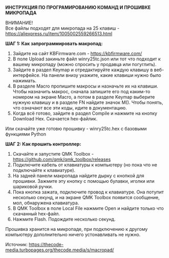 **ИНСТРУКЦИЯ ПО ПРОГРАМИРОВАНИЮ КОМАНД И ПРОШИВКЕ МИКРОПАДА**   

ВНИМАНИЕ!   
Все файлы подходят для микропада на 25 клавиш - https://aliexpress.ru/item/1005002559266513.html   

**ШАГ 1: Как запрограммировать макропад:** 
1. Зайдите на сайт KBFirmware.com - https://kbfirmware.com/  
1. В поле Upload закиньте файл winry25tc.json или тот что подходит к вашему микропаду (можно спросить у продавца или погуглить).    
1. Зайдите в раздел Keymap и отредактируйте каждую клавишу в веб-интерфейсе. На панели внизу укажите, какие клавиши нужно было нажимать.     
1. В разделе Macro пропишите макросы и назначьте их на клавиши. Чтобы назначить макрос, сначала запишите его под каким-то номером на экране Macro, а потом в разделе Keymap выберите нужную клавишу и в разделе FN найдите значок M(). Чтобы понять, что означают все эти коды, идите в документацию.    
1. Когда всё готово, зайдите в раздел Compile и нажмите на кнопку Download Hex. Скачается hex-файлик.    
   
Или скачайте уже готовю прошивку - winry25tc.hex с базовыми функциями Python    
    
**ШАГ 2: Как прошить контроллер:**  
1. Скачайте и запустите QMK Toolbox - https://github.com/qmk/qmk_toolbox/releases   
1. Подключите кабель от клавиатуры к компьютеру (но пока что не подключайте к клавиатуре).   
1. На задней панели макропада найдите дырку с кнопкой для прошивки. Зажмите эту кнопку с помощью булавки, иголки или шариковой ручки.   
1. Пока кнопка зажата, подключите провод к клавиатуре. Она потупит несколько секунд, и на экране QMK Toolbox появится сообщение, мол, обнаружена клавиатура.    
1. В QMK Toolbox в поле Local File нажмите Open и найдите только что скачанный hex-файл.   
1. Нажмите Flash. Подождите несколько секунд. 
   
Прошивка хранится на микропаде, при подключению к другому компьютеру дополнительно ничего устонавливать не нужно. 

Источник: https://thecode-media.turbopages.org/thecode.media/s/macropad/
